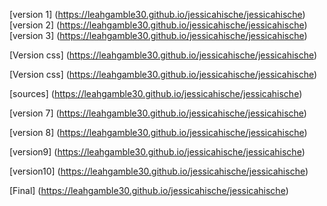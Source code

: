 [version 1] (https://leahgamble30.github.io/jessicahische/jessicahische)
[version 2] (https://leahgamble30.github.io/jessicahische/jessicahische)
[version 3] (https://leahgamble30.github.io/jessicahische/jessicahische)

[Version css] (https://leahgamble30.github.io/jessicahische/jessicahische)


[Version css] (https://leahgamble30.github.io/jessicahische/jessicahische)

[sources] (https://leahgamble30.github.io/jessicahische/jessicahische)

[version 7] (https://leahgamble30.github.io/jessicahische/jessicahische)

[version 8] (https://leahgamble30.github.io/jessicahische/jessicahische)

[version9] (https://leahgamble30.github.io/jessicahische/jessicahische)

[version10] (https://leahgamble30.github.io/jessicahische/jessicahische)

[Final] (https://leahgamble30.github.io/jessicahische/jessicahische)